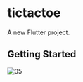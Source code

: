 # tictactoe

A new Flutter project.

## Getting Started

![05](https://user-images.githubusercontent.com/55942013/95650393-13cce500-0b01-11eb-9d9f-09647c624ef5.jpg)
